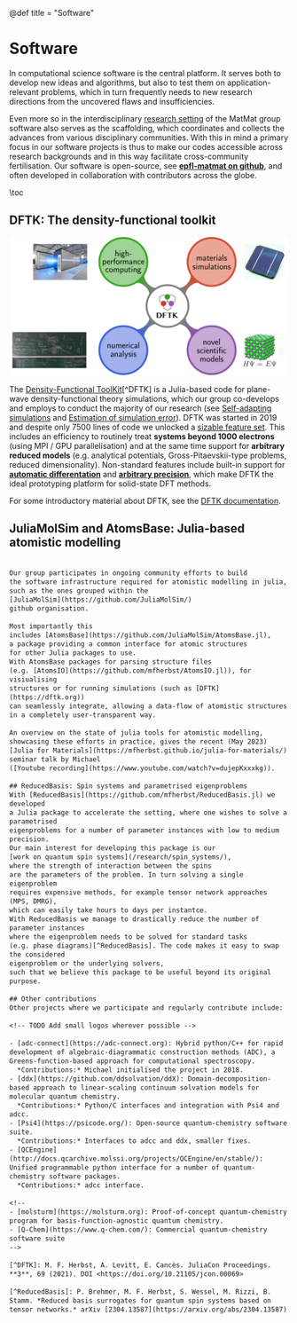 @def title = "Software"

# Software
In computational science software is the central platform.
It serves both to develop new ideas and algorithms,
but also to test them on application-relevant problems,
which in turn frequently needs to new research directions
from the uncovered flaws and insufficiencies.

Even more so in the interdisciplinary [research setting](/research)
of the MatMat group software also serves as the scaffolding,
which coordinates and collects the advances from various
disciplinary communities. With this in mind a primary focus
in our software projects is thus to make our codes accessible
across research backgrounds and in this way facilitate
cross-community fertilisation.
Our software is open-source,
see [**epfl-matmat on github**](https://pasc23.pasc-conference.org/program/schedule/),
and often developed in collaboration with contributors across the globe.

\toc

## DFTK: The density-functional toolkit
![DFTK research fields](/assets/dftk.png)

The [Density-Functional ToolKit](https://dftk.org)[^DFTK] is a Julia-based code
for plane-wave density-functional theory simulations, which our group
co-develops and employs to conduct the majority of our research
(see [Self-adapting simulations](/research/self_adapting_simulations/)
and [Estimation of simulation error](/research/error_estimation/)).
DFTK was started in 2019 and despite only 7500 lines of code
we unlocked a [sizable feature set](https://docs.dftk.org/stable/features/).
This includes an efficiency to routinely treat **systems beyond 1000 electrons**
(using MPI / GPU parallelisation)
and at the same time support for **arbitrary reduced models**
(e.g. analytical potentials, Gross-Pitaevskii-type problems, reduced dimensionality).
Non-standard features include built-in support for
[**automatic differentation**](/research/error_estimation/) and
[**arbitrary precision**](/research/self_adapting_simulations/),
which make DFTK the ideal prototyping platform for solid-state DFT methods.

For some introductory material about DFTK,
see the [DFTK documentation](https://docs.dftk.org/stable/guide/introductory_resources/).

## JuliaMolSim and AtomsBase: Julia-based atomistic modelling
~~~<img width="100px" alt="juliamolsim" src="/assets/juliamolsim.png" />~~~

Our group participates in ongoing community efforts to build
the software infrastructure required for atomistic modelling in julia,
such as the ones grouped within the
[JuliaMolSim](https://github.com/JuliaMolSim/)
github organisation.

Most importantly this
includes [AtomsBase](https://github.com/JuliaMolSim/AtomsBase.jl),
a package providing a common interface for atomic structures
for other Julia packages to use.
With AtomsBase packages for parsing structure files
(e.g. [AtomsIO](https://github.com/mfherbst/AtomsIO.jl)), for visiualising
structures or for running simulations (such as [DFTK](https://dftk.org))
can seamlessly integrate, allowing a data-flow of atomistic structures
in a completely user-transparent way.

An overview on the state of julia tools for atomistic modelling,
showcasing these efforts in practice, gives the recent (May 2023)
[Julia for Materials](https://mfherbst.github.io/julia-for-materials/)
seminar talk by Michael
([Youtube recording](https://www.youtube.com/watch?v=dujepKxxxkg)).

## ReducedBasis: Spin systems and parametrised eigenproblems
With [ReducedBasis](https://github.com/mfherbst/ReducedBasis.jl) we developed
a Julia package to accelerate the setting, where one wishes to solve a parametrised
eigenproblems for a number of parameter instances with low to medium precision.
Our main interest for developing this package is our
[work on quantum spin systems](/research/spin_systems/),
where the strength of interaction between the spins
are the parameters of the problem. In turn solving a single eigenproblem
requires expensive methods, for example tensor network approaches (MPS, DMRG),
which can easily take hours to days per instantce.
With ReducedBasis we manage to drastically reduce the number of parameter instances
where the eigenproblem needs to be solved for standard tasks
(e.g. phase diagrams)[^ReducedBasis]. The code makes it easy to swap the considered
eigenproblem or the underlying solvers,
such that we believe this package to be useful beyond its original purpose.

## Other contributions
Other projects where we participate and regularly contribute include:

<!-- TODO Add small logos wherever possible -->

- [adc-connect](https://adc-connect.org): Hybrid python/C++ for rapid development of algebraic-diagrammatic construction methods (ADC), a Greens-function-based approach for computational spectroscopy.  
  *Contributions:* Michael initialised the project in 2018.
- [ddx](https://github.com/ddsolvation/ddX): Domain-decomposition-based approach to linear-scaling continuum solvation models for molecular quantum chemistry.  
  *Contributions:* Python/C interfaces and integration with Psi4 and adcc.
- [Psi4](https://psicode.org/): Open-source quantum-chemistry software suite.  
  *Contributions:* Interfaces to adcc and ddx, smaller fixes.
- [QCEngine](http://docs.qcarchive.molssi.org/projects/QCEngine/en/stable/): Unified programmable python interface for a number of quantum-chemistry software packages.  
  *Contributions:* adcc interface.

<!--
- [molsturm](https://molsturm.org): Proof-of-concept quantum-chemistry program for basis-function-agnostic quantum chemistry.
- [Q-Chem](https://www.q-chem.com/): Commercial quantum-chemistry software suite
-->

[^DFTK]: M. F. Herbst, A. Levitt, E. Cancès. JuliaCon Proceedings. **3**, 69 (2021). DOI <https://doi.org/10.21105/jcon.00069>

[^ReducedBasis]: P. Brehmer, M. F. Herbst, S. Wessel, M. Rizzi, B. Stamm. *Reduced basis surrogates for quantum spin systems based on tensor networks.* arXiv [2304.13587](https://arxiv.org/abs/2304.13587)
